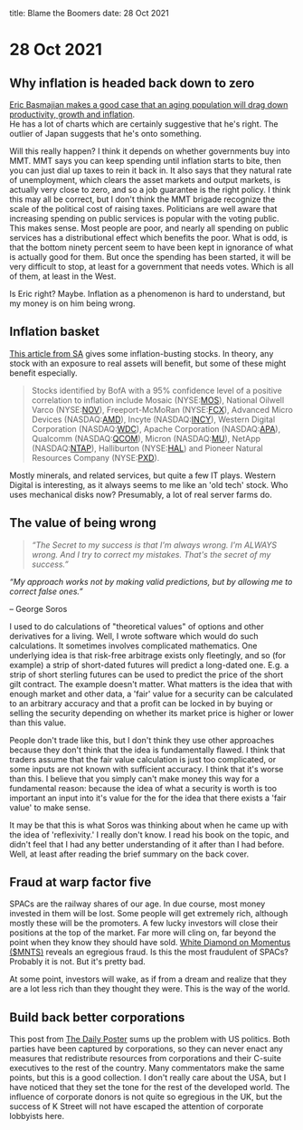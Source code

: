 title: Blame the Boomers
date: 28 Oct 2021

# 28 Oct 2021

## Why inflation is headed back down to zero

[Eric Basmajian makes a good case that an aging population will drag down productivity, growth and inflation](https://www.epbmacroresearch.com/blog/the-global-demographic-vortex).  
He has a lot of charts which are certainly suggestive that he's right.
The outlier of Japan suggests that he's onto something.

Will this really happen? I think it depends on whether governments buy into MMT. 
MMT says you can keep spending until inflation starts to bite, then you can just dial up taxes to rein it back in.
It also says that they natural rate of unemployment, which clears the asset markets and output markets, is actually very close to zero, and so a job guarantee is the right policy.
I think this may all be correct, but I don't think the MMT brigade recognize the scale of the political cost of raising taxes.
Politicians are well aware that increasing spending on public services is popular with the voting public.
This makes sense. Most people are poor, and nearly all spending on public services has a distributional effect which benefits the poor.
What is odd, is that the bottom ninety percent seem to have been kept in ignorance of what is actually good for them.
But once the spending has been started, it will be very difficult to stop, at least for a government that needs votes.  Which is all of them, at least in the West.

Is Eric right? Maybe. Inflation as a phenomenon is hard to understand, but my money is on him being wrong.

## Inflation basket

[This article from SA](https://seekingalpha.com/news/3757952-these-twelve-stocks-screen-positively-for-inflation-impact?utm_campaign=rta-stock-news&utm_content=link-1&utm_medium=email&utm_source=seeking_alpha&utm_term=RTA+News+Smart) gives some inflation-busting stocks. In theory, any stock with an exposure to real assets will benefit, but some of these might benefit especially. 

> Stocks identified by BofA with a 95% confidence level of a positive correlation to inflation include Mosaic (NYSE:[MOS](https://seekingalpha.com/symbol/MOS?source=content_type%3Areact%7Csection%3Amain_content%7Cbutton%3Abody_link%7Cfirst_level_url%3Anews "The Mosaic Company")), National Oilwell Varco (NYSE:[NOV](https://seekingalpha.com/symbol/NOV?source=content_type%3Areact%7Csection%3Amain_content%7Cbutton%3Abody_link%7Cfirst_level_url%3Anews "NOV Inc.")), Freeport-McMoRan (NYSE:[FCX](https://seekingalpha.com/symbol/FCX?source=content_type%3Areact%7Csection%3Amain_content%7Cbutton%3Abody_link%7Cfirst_level_url%3Anews "Freeport-McMoRan Inc.")), Advanced Micro Devices (NASDAQ:[AMD](https://seekingalpha.com/symbol/AMD?source=content_type%3Areact%7Csection%3Amain_content%7Cbutton%3Abody_link%7Cfirst_level_url%3Anews "Advanced Micro Devices, Inc.")), Incyte (NASDAQ:[INCY](https://seekingalpha.com/symbol/INCY?source=content_type%3Areact%7Csection%3Amain_content%7Cbutton%3Abody_link%7Cfirst_level_url%3Anews "Incyte Corporation")), Western Digital Corporation (NASDAQ:[WDC](https://seekingalpha.com/symbol/WDC?source=content_type%3Areact%7Csection%3Amain_content%7Cbutton%3Abody_link%7Cfirst_level_url%3Anews "Western Digital Corporation")), Apache Corporation (NASDAQ:[APA](https://seekingalpha.com/symbol/APA?source=content_type%3Areact%7Csection%3Amain_content%7Cbutton%3Abody_link%7Cfirst_level_url%3Anews "APA Corporation")), Qualcomm (NASDAQ:[QCOM](https://seekingalpha.com/symbol/QCOM?source=content_type%3Areact%7Csection%3Amain_content%7Cbutton%3Abody_link%7Cfirst_level_url%3Anews "QUALCOMM Incorporated")), Micron (NASDAQ:[MU](https://seekingalpha.com/symbol/MU?source=content_type%3Areact%7Csection%3Amain_content%7Cbutton%3Abody_link%7Cfirst_level_url%3Anews "Micron Technology, Inc.")), NetApp (NASDAQ:[NTAP](https://seekingalpha.com/symbol/NTAP?source=content_type%3Areact%7Csection%3Amain_content%7Cbutton%3Abody_link%7Cfirst_level_url%3Anews "NetApp, Inc.")), Halliburton (NYSE:[HAL](https://seekingalpha.com/symbol/HAL?source=content_type%3Areact%7Csection%3Amain_content%7Cbutton%3Abody_link%7Cfirst_level_url%3Anews "Halliburton Company")) and Pioneer Natural Resources Company (NYSE:[PXD](https://seekingalpha.com/symbol/PXD?source=content_type%3Areact%7Csection%3Amain_content%7Cbutton%3Abody_link%7Cfirst_level_url%3Anews "Pioneer Natural Resources Company")).

Mostly minerals, and related services, but quite a few IT plays. Western Digital is interesting, as it always seems to me like an 'old tech' stock. 
Who uses mechanical disks now? Presumably, a lot of real server farms do.

## The value of being wrong

> _“The Secret to my success is that I'm always wrong. I'm ALWAYS wrong. And I try to correct my mistakes. That's the secret of my success.”_

_“My approach works not by making valid predictions, but by allowing me to correct false ones.”_

– George Soros

I used to do calculations of "theoretical values" of options and other derivatives for a living. Well, I wrote software which would do such calculations.
It sometimes involves complicated mathematics. One underlying idea is that risk-free arbitrage exists only fleetingly, and so (for example) a strip of short-dated futures will predict a long-dated one. E.g. a strip of short sterling futures can be used to predict the price of the short gilt contract. The example doesn't matter. What matters is the idea that with enough market and other data, a 'fair' value for a security can be calculated to an arbitrary accuracy and that a profit can be locked in by buying or selling the security depending on whether its market price is higher or lower than this value. 

People don't trade like this, but I don't think they use other approaches because they don't think that the idea is fundamentally flawed. 
I think that traders assume that the fair value calculation is just too complicated, or some inputs are not known with sufficient accuracy.
I think that it's worse than this. I believe that you simply can't make money this way for a fundamental reason: because the idea of what a security is worth is too important an input into it's value for the for the idea that there exists a 'fair value' to make sense. 

It may be that this is what Soros was thinking about when he came up with the idea of 'reflexivity.' I really don't know. I read his book on the topic, and didn't feel that I had any better understanding of it after than I had before. Well, at least after reading the brief summary on the back cover. 

## Fraud at warp factor five

SPACs are the railway shares of our age. In due course, most money invested in them will be lost. Some people will get extremely rich, although mostly these will be the promoters. A few lucky investors will close their positions at the top of the market. Far more will cling on, far beyond the point when they know they should have sold.
[White Diamond on Momentus ($MNTS)](https://whitediamondresearch.com/research/momentus-is-the-worst-space-themed-spac-labeled-by-the-sec-as-a-fraud/) reveals an egregious fraud. Is this the most fraudulent of SPACs? Probably it is not. But it's pretty bad. 

At some point, investors will wake, as if from a dream and realize that they are a lot less rich than they thought they were. This is the way of the world.

## Build back better corporations

This post from [The Daily Poster](https://www.dailyposter.com/the-outer-limits-of-corporate-politics/) sums up the problem with US politics. 
Both parties have been captured by corporations, so they can never enact any measures that redistribute resources from corporations and their C-suite executives to the rest of the country.
Many commentators make the same points, but this is a good collection.
I don't really care about the USA, but I have noticed that they set the tone for the rest of the developed world.
The influence of corporate donors is not quite so egregious in the UK, but the success of K Street will not have escaped the attention of corporate lobbyists here.

